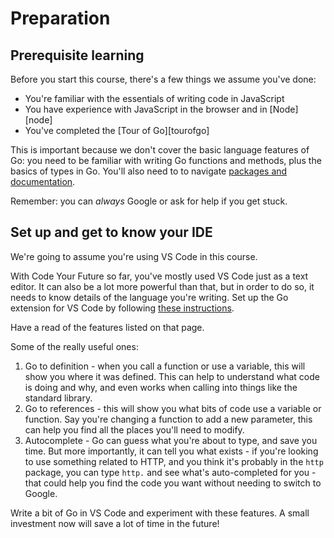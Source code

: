 # Preparation

## Prerequisite learning

Before you start this course, there's a few things we assume you've done:

- You're familiar with the essentials of writing code in JavaScript
- You have experience with JavaScript in the browser and in [Node][node]
- You've completed the [Tour of Go][tourofgo]

This is important because we don't cover the basic language features of Go: you need to be familiar with writing Go functions and methods, plus the basics of types in Go. You'll also need to to navigate [packages and documentation](https://pkg.go.dev/).

Remember: you can _always_ Google or ask for help if you get stuck.

## Set up and get to know your IDE

We're going to assume you're using VS Code in this course.

With Code Your Future so far, you've mostly used VS Code just as a text editor. It can also be a lot more powerful than that, but in order to do so, it needs to know details of the language you're writing. Set up the Go extension for VS Code by following [these instructions](https://code.visualstudio.com/docs/languages/go).

Have a read of the features listed on that page.

Some of the really useful ones:
1. Go to definition - when you call a function or use a variable, this will show you where it was defined. This can help to understand what code is doing and why, and even works when calling into things like the standard library.
2. Go to references - this will show you what bits of code use a variable or function. Say you're changing a function to add a new parameter, this can help you find all the places you'll need to modify.
3. Autocomplete - Go can guess what you're about to type, and save you time. But more importantly, it can tell you what exists - if you're looking to use something related to HTTP, and you think it's probably in the `http` package, you can type `http.` and see what's auto-completed for you - that could help you find the code you want without needing to switch to Google.

Write a bit of Go in VS Code and experiment with these features. A small investment now will save a lot of time in the future!
